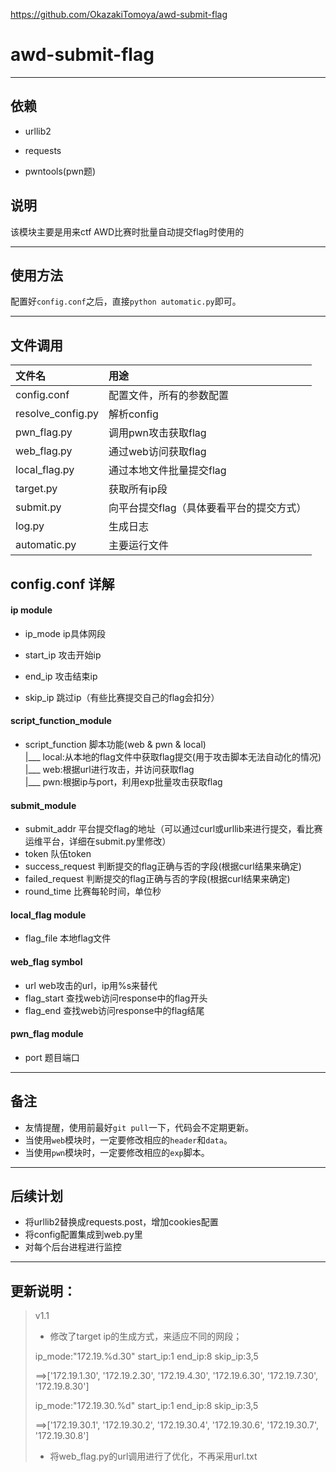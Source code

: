 https://github.com/OkazakiTomoya/awd-submit-flag
# awd-submit-flag

---
## 依赖

* urllib2

* requests

* pwntools(pwn题)


## 说明

该模块主要是用来ctf AWD比赛时批量自动提交flag时使用的

---



## 使用方法

配置好`config.conf`之后，直接`python automatic.py`即可。

---

## 文件调用
|文件名    |用途|
|:---   |:---   |
|config.conf    |配置文件，所有的参数配置|
|resolve_config.py  |解析config|
|pwn_flag.py    |调用pwn攻击获取flag|
|web_flag.py    |通过web访问获取flag|
|local_flag.py  |通过本地文件批量提交flag|
|target.py  |获取所有ip段|
|submit.py  |向平台提交flag（具体要看平台的提交方式）|
|log.py |生成日志|
|automatic.py   |主要运行文件|


## config.conf 详解

#### ip module

* ip_mode ip具体网段

* start_ip 攻击开始ip
* end_ip 攻击结束ip
* skip_ip 跳过ip（有些比赛提交自己的flag会扣分）

#### script_function_module
* script_function 脚本功能(web & pwn & local)  
  |___ local:从本地的flag文件中获取flag提交(用于攻击脚本无法自动化的情况)  
  |___ web:根据url进行攻击，并访问获取flag  
  |___ pwn:根据ip与port，利用exp批量攻击获取flag

#### submit_module
* submit_addr 平台提交flag的地址（可以通过curl或urllib来进行提交，看比赛运维平台，详细在submit.py里修改）
* token 队伍token
* success_request 判断提交的flag正确与否的字段(根据curl结果来确定)
* failed_request 判断提交的flag正确与否的字段(根据curl结果来确定)
* round_time 比赛每轮时间，单位秒

#### local_flag module
* flag_file 本地flag文件

#### web_flag symbol
* url web攻击的url，ip用%s来替代
* flag_start 查找web访问response中的flag开头
* flag_end 查找web访问response中的flag结尾

#### pwn_flag module
* port 题目端口

---

## 备注
* 友情提醒，使用前最好`git pull`一下，代码会不定期更新。
* 当使用`web`模块时，一定要修改相应的`header`和`data`。
* 当使用`pwn`模块时，一定要修改相应的`exp`脚本。

---

## 后续计划

* 将urllib2替换成requests.post，增加cookies配置
* 将config配置集成到web.py里
* 对每个后台进程进行监控

---

## 更新说明：

>v1.1
>
>
>* 修改了target ip的生成方式，来适应不同的网段；
>
>  ip_mode:"172.19.%d.30"
>  start_ip:1
>  end_ip:8
>  skip_ip:3,5
>
>  ==>['172.19.1.30', '172.19.2.30', '172.19.4.30', '172.19.6.30', '172.19.7.30', '172.19.8.30']
>
>  ip_mode:"172.19.30.%d"
>  start_ip:1
>  end_ip:8
>  skip_ip:3,5
>
>  ==>['172.19.30.1', '172.19.30.2', '172.19.30.4', '172.19.30.6', '172.19.30.7', '172.19.30.8']
>
>* 将web_flag.py的url调用进行了优化，不再采用url.txt
